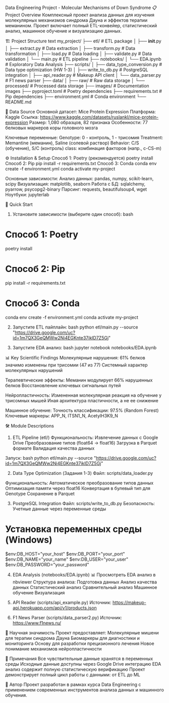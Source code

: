 Data Engineering Project - Molecular Mechanisms of Down Syndrome
📋 Project Overview
Комплексный проект анализа данных для изучения молекулярных механизмов синдрома Дауна и эффектов терапии меманином. Проект включает полный ETL-конвейер, статистический анализ, машинное обучение и визуализацию данных.

🏗️ Project Structure
text
my_project/
├── etl/                           # ETL package
│   ├── __init__.py
│   ├── extract.py                 # Data extraction
│   ├── transform.py               # Data transformation
│   ├── load.py                    # Data loading
│   ├── validate.py                # Data validation
│   └── main.py                    # ETL pipeline
├── notebooks/
│   └── EDA.ipynb                  # Exploratory Data Analysis
├── scripts/
│   ├── data_type_conversion.py    # Data type optimization (HW 1-3)
│   ├── write_to_db.py             # PostgreSQL integration
│   ├── api_reader.py              # Makeup API client
│   └── data_parser.py             # F1 news parser
├── data/
│   ├── raw/                       # Raw data storage
│   └── processed/                 # Processed data storage
├── images/                        # Documentation images
├── pyproject.toml                 # Poetry dependencies
├── requirements.txt               # Pip dependencies
├── environment.yml               # Conda environment
└── README.md

🧬 Data Source
Основной датасет: Mice Protein Expression
Платформа: Kaggle
Ссылка: https://www.kaggle.com/datasets/ruslankl/mice-protein-expression
Размер: 1,080 образцов, 82 признака
Особенности: 77 белковых маркеров коры головного мозга

Ключевые переменные:
Genotype: 0 - контроль, 1 - трисомия
Treatment: Memantine (меманин), Saline (солевой раствор)
Behavior: C/S (обучение), S/C (контроль)
class: комбинация факторов (напр., c-CS-m)

⚙️ Installation & Setup
Способ 1: Poetry (рекомендуется)
poetry install
Способ 2: Pip
pip install -r requirements.txt
Способ 3: Conda
conda env create -f environment.yml
conda activate my-project

Основные зависимости:
Анализ данных: pandas, numpy, scikit-learn, scipy
Визуализация: matplotlib, seaborn
Работа с БД: sqlalchemy, pyarrow, psycopg2-binary
Парсинг: requests, beautifulsoup4, wget
Ноутбуки: jupyterlab

🚀 Quick Start
1. Установите зависимости (выберите один способ):
bash
# Способ 1: Poetry
poetry install
# Способ 2: Pip  
pip install -r requirements.txt
# Способ 3: Conda
conda env create -f environment.yml
conda activate my-project

2. Запустите ETL пайплайн:
bash
python etl/main.py --source "https://drive.google.com/uc?id=1m7QX3GeQMWw2Ni4EGKnte37ikID7Z5Gj"

3. Запустите EDA анализ: 
bash
jupyter notebook notebooks/EDA.ipynb

📊 Key Scientific Findings
Молекулярные нарушения:
61% белков значимо изменены при трисомии (47 из 77)
Системный характер молекулярных нарушений

Терапевтические эффекты:
Меманин модулирует 66% нарушенных белков
Восстановление ключевых сигнальных путей

Нейропластичность:
Измененная молекулярная реакция на обучение у трисомных мышей
Иная архитектура пластичности, а не ее снижение

Машинное обучение:
Точность классификации: 97.5% (Random Forest)
Ключевые маркеры: APP_N, ITSN1_N, AcetylH3K9_N

🛠️ Module Descriptions
1. ETL Pipeline (etl/)
Функциональность:
Извлечение данных с Google Drive
Преобразование типов (float64 → float16)
Загрузка в Parquet формате
Валидация качества данных

Запуск:
bash
python etl/main.py --source "https://drive.google.com/uc?id=1m7QX3GeQMWw2Ni4EGKnte37ikID7Z5Gj"

2. Data Type Optimization (Задания 1-3)
Файл: scripts/data_loader.py

Функциональность:
Автоматическое преобразование типов данных
Оптимизация памяти через float16
Конвертация в булевый тип для Genotype
Сохранение в Parquet

3. PostgreSQL Integration
Файл: scripts/write_to_db.py
Безопасность: Учетные данные через переменные среды

# Установка переменных среды (Windows)
$env:DB_HOST="your_host"
$env:DB_PORT="your_port"
$env:DB_NAME="your_name"
$env:DB_USER="your_user"
$env:DB_PASSWORD="your_password"

4. EDA Analysis (notebooks/EDA.ipynb)
📊 Просмотреть EDA анализ в nbviewer
Структура анализа:
Подготовка данных
Анализ качества данных
Статистический анализ
Сравнительный анализ
Машинное обучение
Визуализация

5. API Reader (scripts/api_example.py)
Источник: https://makeup-api.herokuapp.com/api/v1/products.json

6. F1 News Parser (scripts/data_parser2.py)
Источник: https://www.f1news.ru/

🔬 Научная значимость
Проект предоставляет:
Молекулярные мишени для терапии синдрома Дауна
Биомаркеры для диагностики и мониторинга
Основу для разработки прецизионного лечения
Новое понимание механизмов нейропластичности

📝 Примечания
Все чувствительные данные хранятся в переменных среды
Исходные данные доступны через Google Drive интеграцию
EDA анализ содержит полную статистическую верификацию
Проект демонстрирует полный цикл работы с данными: от ETL до ML

👥 Автор
Проект разработан в рамках курса Data Engineering с применением современных инструментов анализа данных и машинного обучения.